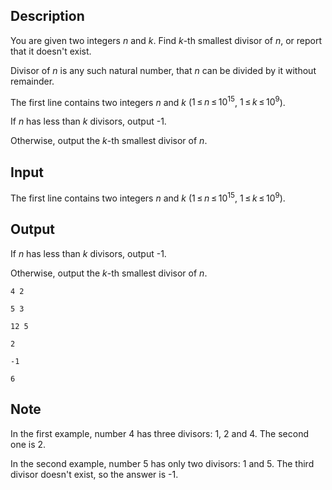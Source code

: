 ## Description

<div><p>You are given two integers <span class="tex-span"><i>n</i></span> and <span class="tex-span"><i>k</i></span>. Find <span class="tex-span"><i>k</i></span>-th smallest divisor of <span class="tex-span"><i>n</i></span>, or report that it doesn't exist.</p><p>Divisor of <span class="tex-span"><i>n</i></span> is any such natural number, that <span class="tex-span"><i>n</i></span> can be divided by it without remainder.</p></div><div class="input-specification"><p>The first line contains two integers <span class="tex-span"><i>n</i></span> and <span class="tex-span"><i>k</i></span> (<span class="tex-span">1 ≤ <i>n</i> ≤ 10<sup class="upper-index">15</sup></span>, <span class="tex-span">1 ≤ <i>k</i> ≤ 10<sup class="upper-index">9</sup></span>).</p></div><div class="output-specification"><p>If <span class="tex-span"><i>n</i></span> has less than <span class="tex-span"><i>k</i></span> divisors, output <span class="tex-font-style-tt">-1</span>.</p><p>Otherwise, output the <span class="tex-span"><i>k</i></span>-th smallest divisor of <span class="tex-span"><i>n</i></span>.</p></div>

## Input

<p>The first line contains two integers <span class="tex-span"><i>n</i></span> and <span class="tex-span"><i>k</i></span> (<span class="tex-span">1 ≤ <i>n</i> ≤ 10<sup class="upper-index">15</sup></span>, <span class="tex-span">1 ≤ <i>k</i> ≤ 10<sup class="upper-index">9</sup></span>).</p>

## Output

<p>If <span class="tex-span"><i>n</i></span> has less than <span class="tex-span"><i>k</i></span> divisors, output <span class="tex-font-style-tt">-1</span>.</p><p>Otherwise, output the <span class="tex-span"><i>k</i></span>-th smallest divisor of <span class="tex-span"><i>n</i></span>.</p>





```input1
4 2

```




```input2
5 3

```




```input3
12 5

```




```output1
2

```




```output2
-1

```




```output3
6

```



## Note

<p>In the first example, number <span class="tex-span">4</span> has three divisors: <span class="tex-span">1</span>, <span class="tex-span">2</span> and <span class="tex-span">4</span>. The second one is <span class="tex-span">2</span>.</p><p>In the second example, number <span class="tex-span">5</span> has only two divisors: <span class="tex-span">1</span> and <span class="tex-span">5</span>. The third divisor doesn't exist, so the answer is <span class="tex-font-style-tt">-1</span>.</p>
